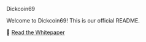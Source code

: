  Dickcoin69

Welcome to Dickcoin69! This is our official README.

📄 [Read the Whitepaper](dickcoin_whitepaper.pdf)
